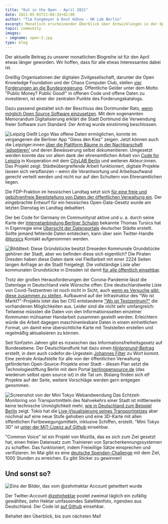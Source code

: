 ```yaml
---
title: "Out in the Open - April 2021"
date: 2021-05-01T11:04:33+02:00
author: "Tim Fangmeyer & Knut Hühne - OK Lab Berlin"
excerpt: Monatlich erscheinender Überblick über Entwicklungen in der Open Data and Civic Tech Szene
topic: community
images:
- imgname: open-2.jpg
type: blog
---
```


Der aktuelle Beitrag zu unserer monatlichen Blogreihe ist für den April etwas länger geworden. Wir
hoffen, dass für alle etwas Interessantes dabei ist.

Dreißig Organisationen der digitalen Zivilgesellschaft, darunter die Open Knowledge Foundation und
der Chaos Computer Club, stellen [vier Forderungen an die
Bundesregierung](https://digitalezivilgesellschaft.org/). Öffentliche Gelder unter dem Motto "Public
Money? Public Good!" in offenen Code und offene Daten zu investieren, ist einer der zentralen Punkte
des Forderungskatalogs.

Dazu passend gestaltet sich der Beschluss des Dortmunder Rats, [wenn möglich Open Source Software
einzusetzen](https://blog.do-foss.de/beitrag/freie-software-ist-von-jetzt-an-standard-in-dortmund/).
Mit dem sogenannten Memorandum Digitalisierung erklärt die Stadt Dortmund die Verwendung freier
Software zum Standard. Der Antrag wurde einstimmig beschlossen.

![Leipzig Gießt Logo](/blog/out-in-the-open-2/leipzig-giesst-logo.svg)
Was offene Daten ermöglichen, konnte im vergangenen die Berliner App "Giess den Kiez" zeigen. Jetzt
können auch die Leipziger:innen [über die Plattform Bäume in der Nachbarschaft
'adoptieren'](https://giessdeinviertel.codeforleipzig.de/) und deren Bewässerung selbst
dokumentieren. Umgesetzt werden konnte das vor allem dank der ehrenamtlichen Arbeit von [Code for
Leipzig](https://www.codefor.de/leipzig/) in Kooperation mit dem [CityLAB
Berlin](https://twitter.com/citylabberlin/status/1386268487652417539) und weiteren Akteur:innen. Das
Projekt zeigt: Städteübergreifende Arbeit funktioniert, digitale Projekte lassen sich verpflanzen –
wenn die Verantwortung und Arbeitsaufwand gerecht verteilt werden und nicht nur auf den Schultern
von Ehrenamtlichen liegen.

Die FDP-Fraktion im hessischen Landtag setzt sich [für eine freie und gebührenfreie Bereitstellung
von Daten der öffentlichen Verwaltung
ein](https://www.fr.de/rhein-main/landespolitik/hessen-soll-daten-veroeffentlichen-90475037.html).
Der eingebrachte Entwurf für ein hessisches Open-Data-Gesetz wurde am letzten Dienstag im Landtag
debattiert.

Der bei Code for Germany im Communityrat aktive und u. a. durch seine Karte der [Internetanbindung
Berliner Schulen](https://tursics.github.io/schule-breitband-2021/) bekannte Thomas Tursics hat in
Eigenregie eine [Übersicht der
Datenportale](https://www.offenesdatenportal.de/dataset/ubersicht-der-open-data-angebote-in-deutschland/resource/2a8fafd0-b87f-4342-82b6-6e56569d673d
) deutscher Städte erstellt. Sollte jemand fehlende Daten entdecken, kann über sein Twitter-Handle
[@tursics](https://twitter.com/tursics) Kontakt aufgenommen werden.

![Bilddtext: Diese Gründstücke besitzt Dreseden](/blog/out-in-the-open-2/grundstuecke-dresden.png)
Kommunale Grundstücke gehören der Stadt, aber wo befinden diese sich eigentlich? Die Piraten Dresden
haben diese Daten dank viel Fleißarbeit mit einer 2224 Seiten langen Anfrage an die Stadt
freigelegt. Die vollständige Liste aller kommunalen Grundstücke in Dresden ist damit [für alle
öffentlich
einsehbar](https://www.piraten-dresden.de/daten-aller-kommunalen-grundstuecke-sind-frei/).

Trotz der großen Herausforderungen der Corona-Pandemie lässt die Datenlage in Deutschland viele
Wünsche offen: Eine deutschlandweite Liste von Covid-Testzentren ist noch nicht in Sicht, auch [wenn
es Versuche gibt, diese zusammen zu stellen](https://hackmd.okfn.de/4yeVf1mhQGyjZmtGOqWKrg?view#).
Aufbauend auf der Infrastruktur des "Wo ist Markt?"-Projekts lotet das bei CfG entstandene ["Wo ist
Testzentrum?"](https://wo-ist-testzentrum.de/#leipzig) die vorhandenen Möglichkeiten aus. Leider
sind die nicht sehr umfangreich: Teilweise müssten die Daten von den Informationsseiten einzelner
Kommunen mühsamer Handarbeit zusammen gestellt werden. Erleichtern würde die Arbeit dagegen
maschinenlesbare Daten in einem einheitlichen Format, um damit eine übersichtliche Karte mit
Teststellen erstellen und regelmäßig aktualisieren zu können.

Seit fünfzehn Jahren gibt es inzwischen das Informationsfreiheitsgesetz auf Bundesebene. Der
Deutschlandfunk hat dazu einen
[_Hintergrund_-Beitrag](https://www.deutschlandfunk.de/15-jahre-informationsfreiheitsgesetz-wie-man-an-die.724.de.html?dram%3Aarticle_id=495773)
erstellt, in dem auch codefor.de-Urgestein [Johannes Filter](https://twitter.com/fil_ter) zu Wort
kommt.  Eine zentrale Anlaufstelle für alle von der öffentlichen Verwaltung geförderten
Open-Source-Projekte einer Stadt - diesen Plan setzt die Technologiestiftung Berlin mit dem Portal
[berlinopensource.de](http://berlinopensource.de) (das wiederum selbst open source ist) in die Tat
um. Bislang finden sich elf Projekte auf der Seite, weitere Vorschläge werden gern entgegen
genommen.

![Screenshot von der Mini Tokyo Webandwendung](/blog/out-in-the-open-2/mini-tokyo.jpeg)
Das Echtzeit-Monitoring von Transportmitteln des Nahvekehrs einer Stadt ist mittlerweile keine
technische Unmöglichkeit mehr, [wie in Deutschland zum Beispiel
Berlin](https://www.vbb.de/fahrplan/fahrplanauskunft/vbb-livekarte) zeigt. Tokio hat die
[Live-Visualisierung seines Transportnetzes](https://minitokyo3d.com/) aber nochmal auf eine neue
Stufe gehoben und eine 3D-Karte mit allen öffentlichen Fortbewegungsmitteln, inklusive Schiffen,
erstellt. "Mini Tokyo 3D" ist [unter der MIT-Lizenz auf
Github](https://github.com/nagix/mini-tokyo-3d) einsehbar.


"Common Voice" ist ein Projekt von Mozilla, das es sich zum Ziel gesetzt hat, einen freien Datensatz
zum Trainieren von Spracherkennungssystemen zu schaffen. Das funktioniert, indem Freiwillige Sätze
einsprechen und verifizieren. Im Mai gibt es eine [deutsche
Spenden-Challenge](https://discourse.mozilla.org/t/die-common-voice-spenden-challenge-von-1-31-mai-2021-hilf-uns-1-000-stunden-zu-erreichen-und-gewinne-ein-stickerset/79163)
mit dem Ziel, 1000 Stunden zu erreichen. Es gibt Sticker zu gewinnen!

## Und sonst so?

![Eins der Bilder, das vom @zehnhektar Account getwittert wurde](/blog/out-in-the-open-2/zehnhektar.jpeg)

Der Twitter-Account [@zehnhektar](https://twitter.com/zehnhektar) postet zweimal täglich ein
zufällig gewähltes, zehn Hektar umfassendes Satellitenfoto, irgendwo aus Deutschland. Der Code ist
[auf Github](https://github.com/doersino/aerialbot) einsehbar.

Behaltet den Überblick, bis zum nächsten Mal!


